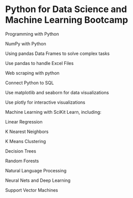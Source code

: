 # Python for Data Science and Machine Learning Bootcamp

Programming with Python

NumPy with Python

Using pandas Data Frames to solve complex tasks

Use pandas to handle Excel Files

Web scraping with python

Connect Python to SQL

Use matplotlib and seaborn for data visualizations

Use plotly for interactive visualizations

Machine Learning with SciKit Learn, including:

Linear Regression

K Nearest Neighbors

K Means Clustering

Decision Trees

Random Forests

Natural Language Processing

Neural Nets and Deep Learning

Support Vector Machines

